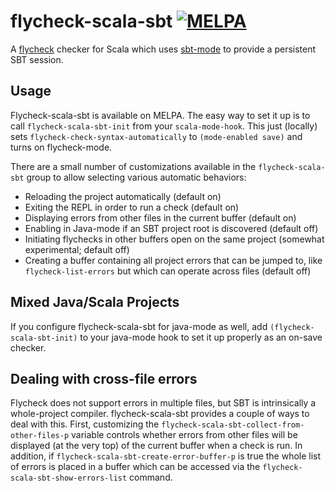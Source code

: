 flycheck-scala-sbt [![MELPA](https://melpa.org/packages/flycheck-scala-sbt-badge.svg)](https://melpa.org/#/flycheck-scala-sbt)
==================

A [flycheck](http://www.flycheck.org/) checker for Scala which uses
[sbt-mode](https://github.com/ensime/emacs-sbt-mode) to provide a
persistent SBT session.

Usage
-----

Flycheck-scala-sbt is available on MELPA.  The easy way to set it up
is to call `flycheck-scala-sbt-init` from your `scala-mode-hook`.
This just (locally) sets `flycheck-check-syntax-automatically` to
`(mode-enabled save)` and turns on flycheck-mode.

There are a small number of customizations available in the
`flycheck-scala-sbt` group to allow selecting various automatic
behaviors:

* Reloading the project automatically (default on)
* Exiting the REPL in order to run a check (default on)
* Displaying errors from other files in the current buffer (default
  on)
* Enabling in Java-mode if an SBT project root is discovered (default
  off)
* Initiating flychecks in other buffers open on the same project
  (somewhat experimental; default off)
* Creating a buffer containing all project errors that can be jumped
  to, like `flycheck-list-errors` but which can operate across files
  (default off)

Mixed Java/Scala Projects
-------------------------

If you configure flycheck-scala-sbt for java-mode as well, add
`(flycheck-scala-sbt-init)` to your java-mode hook to set it up
properly as an on-save checker.

Dealing with cross-file errors
------------------------------

Flycheck does not support errors in multiple files, but SBT is
intrinsically a whole-project compiler.  flycheck-scala-sbt provides a
couple of ways to deal with this.  First, customizing the
`flycheck-scala-sbt-collect-from-other-files-p` variable controls
whether errors from other files will be displayed (at the very top) of
the current buffer when a check is run.  In addition, if
`flycheck-scala-sbt-create-error-buffer-p` is true the whole list of
errors is placed in a buffer which can be accessed via the
`flycheck-scala-sbt-show-errors-list` command.
